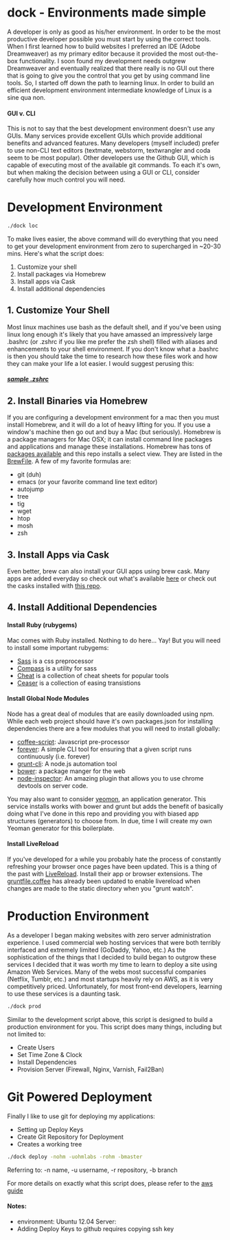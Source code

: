 # dock - Environments made simple
A developer is only as good as his/her environment. In order to be the most productive developer possible you must start by using the correct tools. When I first learned how to build websites I preferred an IDE (Adobe Dreamweaver) as my primary editor because it provided the most out-the-box functionality. I soon found my development needs outgrew Dreamweaver and eventually realized that there really is no GUI out there that is going to give you the control that you get by using command line tools. So, I started off down the path to learning linux. In order to build an efficient development environment intermediate knowledge of Linux is a sine qua non.
#### GUI v. CLI
This is not to say that the best development environment doesn't use any GUIs. Many services provide excellent GUIs which provide additional benefits and advanced features. Many developers (myself included) prefer to use non-CLI text editors (textmate, webstorm, textwrangler and coda seem to be most popular). Other developers use the Github GUI, which is capable of executing most of the available git commands. To each it's own, but when making the decision between using a GUI or CLI, consider carefully how much control you will need.

# Development Environment
```sh
./dock loc
```
To make lives easier, the above command will do everything that you need to get your development environment from zero to supercharged in ~20-30 mins. Here's what the script does:

1. Customize your shell
2. Install packages via Homebrew
3. Install apps via Cask
4. Install additional dependencies

## 1. Customize Your Shell
Most linux machines use bash as the default shell, and if you've been using linux long enough it's likely that you have amassed an impressively large .bashrc (or .zshrc if you like me prefer the zsh shell) filled with aliases and enhancements to your shell environment. If you don't know what a .bashrc is then you should take the time to research how these files work and how they can make your life a lot easier. I would suggest perusing this:
##### [sample .zshrc](http://tldp.org/LDP/abs/html/sample-bashrc.html)
## 2. Install Binaries via Homebrew
If you are configuring a development environment for a mac then you must install Homebrew, and it will do a lot of heavy lifting for you. If you use a window's machine then go out and buy a Mac (but seriously). Homebrew is a package managers for Mac OSX; it can install command line packages and applications and manage these installations. Homebrew has tons of [packages available](https://github.com/Homebrew/homebrew/tree/master/Library/Formula) and this repo installs a select view. They are listed in the [BrewFile](lib/bin/brew). A few of my favorite formulas are:
* git (duh)
* emacs (or your favorite command line text editor)
* autojump
* tree
* tig
* wget
* htop
* mosh
* zsh

## 3. Install Apps via Cask
Even better, brew can also install your GUI apps using brew cask. Many apps are added everyday so check out what's available [here](https://github.com/phinze/homebrew-cask/tree/master/Casks) or check out the casks installed with [this repo](lib/bin/brew).

## 4. Install Additional Dependencies
#### Install Ruby (rubygems)
Mac comes with Ruby installed. Nothing to do here... Yay! But you will need to install some important rubygems:

* [Sass](http://sass-lang.com/) is a css preprocessor 
* [Compass](http://compass-style.org/) is a utility for sass
* [Cheat](http://cheat.errtheblog.com/) is a collection of cheat sheets for popular tools
* [Ceaser](http://matthewlein.com/ceaser/) is a collection of easing transistions 

#### Install Global Node Modules
Node has a great deal of modules that are easily downloaded using npm. While each web project should have it's own packages.json for installing dependencies there are a few modules that you will need to install globally:

* [coffee-script](http://coffeescript.org/): Javascript pre-processor
* [forever](https://github.com/nodejitsu/forever): A simple CLI tool for ensuring that a given script runs continuously (i.e. forever)
* [grunt-cli](http://gruntjs.com/): A node.js automation tool
* [bower](http://bower.io/): a package manger for the web
* [node-inspector](https://github.com/node-inspector/node-inspector): An amazing plugin that allows you to use chrome devtools on server code.

You may also want to consider [yeomon](http://yeoman.io/), an application generator. This service installs works with bower and grunt but adds the benefit of basically doing what I've done in this repo and providing you with biased app structures (generators) to choose from. In due, time I will create my own Yeoman generator for this boilerplate.

#### Install LiveReload
If you've developed for a while you probably hate the process of constantly refreshing your browser once pages have been updated. This is a thing of the past with [LiveReload](http://livereload.com/). Install their app or  browser extensions. The [gruntfile.coffee](https://github.com/cdrake757/boilerplate/blob/master/gruntfile.coffee) has already been updated to enable livereload when changes are made to the static directory when you "grunt watch".

# Production Environment
As a developer I began making websites with zero server administration experience. I used commercial web hosting services that were both terribly interfaced and extremely limited (GoDaddy, Yahoo, etc.) As the sophistication of the things that I decided to build began to outgrow these services I decided that it was worth my time to learn to deploy a site using Amazon Web Services. Many of the webs most successful companies (Netflix, Tumblr, etc.) and most startups heavily rely on AWS, as it is very competitively priced. Unfortunately, for most front-end developers, learning to use these services is a daunting task.
```sh
./dock prod
```
Similar to the development script above, this script is designed to build a production environment for you. This script does many things, including but not limited to:
* Create Users
* Set Time Zone & Clock
* Install Dependencies
* Provision Server (Firewall, Nginx, Varnish, Fail2Ban)

# Git Powered Deployment
Finally I like to use git for deploying my applications:

* Setting up Deploy Keys
* Create Git Repository for Deployment
* Creates a working tree

```sh
./dock deploy -nohm -uohmlabs -rohm -bmaster
```
Referring to: -n name, -u username, -r repository, -b branch

For more details on exactly what this script does, please refer to the [aws guide](http://drake.fm/devops/)

#### Notes:
* environment: Ubuntu 12.04 Server:
* Adding Deploy Keys to github requires copying ssh key

